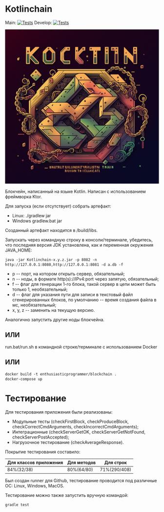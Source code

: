 # Kotlinchain

Main:
[![Tests](https://github.com/vasilievan/Kotlinchain/actions/workflows/gradle-tests.yml/badge.svg?branch=main)](https://github.com/vasilievan/Kotlinchain/actions/workflows/gradle-tests.yml)
Develop:
[![Tests](https://github.com/vasilievan/Kotlinchain/actions/workflows/gradle-tests.yml/badge.svg?branch=develop)](https://github.com/vasilievan/Kotlinchain/actions/workflows/gradle-tests.yml)

![alt text](./images/logo.png)

Блокчейн, написанный на языке Kotlin. Написан с использованием фреймворка Ktor.

Для запуска (если отсутствует) собрать артефакт:

- Linux: ./gradlew jar
- Windows gradlew.bat jar

Созданный артефакт находится в /build/libs.

Запускать через командную строку в консоли/терминале, убедитесь, что последняя версия JDK установлена, как и переменная
окружения JAVA_HOME:

```
java -jar Kotlinchain-x.y.z.jar -p 8082 -n http://127.0.0.1:8080,http://127.0.0.1:8081 -d a.db -f
```

* p -- порт, на котором открыть сервер, обязательный;
* n -- ноды, в формате http(s)://IPv4:port через запятую, обязательный;
* f -- флаг для генерации 1-го блока, такой сервер в цепи может быть только 1, необязательный;
* d -- флаг для указания пути для записи в текстовый файл сгенерированных блоков, по умолчанию -- время
  создания файла в мс, необязательный;
* x, y, z -- заменить на текущую версию.

Аналогично запустить другие ноды блокчейна.

## ИЛИ

run.bat/run.sh в командной строке/терминале с использованием Docker

## ИЛИ

```
docker build -t enthusiasticprogrammer/blockchain .
docker-compose up
```

# Тестирование

Для тестирования приложения были реализованы:

- Модульные тесты (checkFirstBlock, checkProduceBlock, checkCorrectCmdArguments, checkIncorrectCmdArguments);
- Интеграционные (checkServerGetOK, checkServerGetNotFound, checkServerPostAccepted);
- Нагрузочное тестирование (checkAverageResponse).

Покрытие тестирования составило:

| Для классов приложения | Для методов | Для строк    |
|------------------------|-------------|--------------|
| 84%(32/38)             | 80%(64/80)  | 71%(290/408) |

Был создан runner для Github, тестирование проводится под различные ОС: Linux, Windows, MacOS.

Тестирование можно также запустить вручную командой:
```
gradle test
```